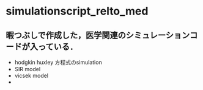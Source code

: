 # simulationscript_relto_med

## 暇つぶしで作成した，医学関連のシミュレーションコードが入っている．
- hodgkin huxley 方程式のsimulation
- SIR model
- vicsek model
- 
